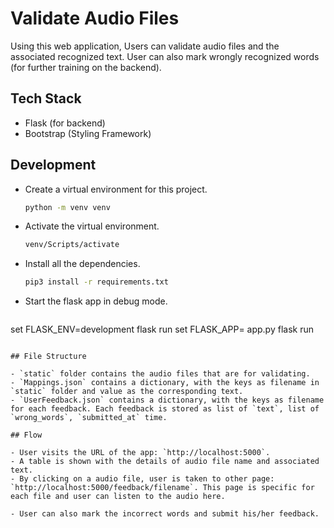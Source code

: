 # Validate Audio Files

Using this web application, Users can validate audio files and the associated recognized text. User can also mark wrongly recognized words (for further training on the backend).

## Tech Stack

- Flask (for backend)
- Bootstrap (Styling Framework)

## Development

- Create a virtual environment for this project.

  ```bash
  python -m venv venv
  ```

- Activate the virtual environment.

  ```bash
  venv/Scripts/activate
  ```

- Install all the dependencies.

  ```bash
  pip3 install -r requirements.txt
  ```

- Start the flask app in debug mode.
  ```bash
 set FLASK_ENV=development flask run
 set FLASK_APP= app.py
 flask run
  ```

## File Structure

- `static` folder contains the audio files that are for validating.
- `Mappings.json` contains a dictionary, with the keys as filename in `static` folder and value as the corresponding text.
- `UserFeedback.json` contains a dictionary, with the keys as filename for each feedback. Each feedback is stored as list of `text`, list of `wrong_words`, `submitted_at` time.

## Flow

- User visits the URL of the app: `http://localhost:5000`.
- A table is shown with the details of audio file name and associated text.
- By clicking on a audio file, user is taken to other page: `http://localhost:5000/feedback/filename`. This page is specific for each file and user can listen to the audio here.

  - User can also mark the incorrect words and submit his/her feedback.

